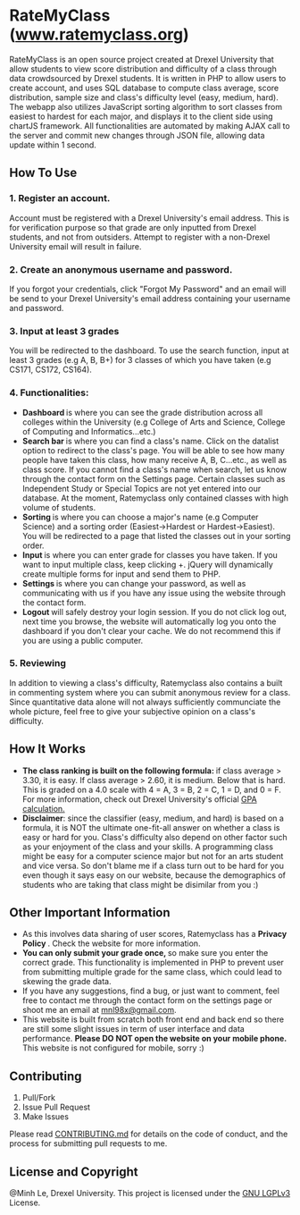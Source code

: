 # RateMyClass (www.ratemyclass.org)
RateMyClass is an open source project created at Drexel University that allow students to view score distribution and difficulty of a class through data crowdsourced by Drexel students. It is written in PHP to allow users to create account, and uses SQL database to compute class average, score distribution, sample size and class's difficulty level (easy, medium, hard). The webapp also utilizes JavaScript sorting algorithm to sort classes from easiest to hardest for each major, and displays it to the client side using chartJS framework. All functionalities are automated by making AJAX call to the server and commit new changes through JSON file, allowing data update within 1 second.   

## How To Use
### 1. Register an account.
Account must be registered with a Drexel University's email address. This is for verification purpose so that grade are only inputted from Drexel students, and not from outsiders. Attempt to register with a non-Drexel University email will result in failure.
### 2. Create an anonymous username and password.
If you forgot your credentials, click "Forgot My Password" and an email will be send to your Drexel University's email address containing your username and password.
### 3. Input at least 3 grades
You will be redirected to the dashboard. To use the search function, input at least 3 grades (e.g A, B, B+) for 3 classes of which you have taken (e.g CS171, CS172, CS164).
### 4. Functionalities:
  - <b> Dashboard </b> is where you can see the grade distribution across all colleges within the University (e.g College of Arts and Science, College of Computing and Informatics...etc.)
  - <b> Search bar </b> is where you can find a class's name. Click on the datalist option to redirect to the class's page. You will be able to see how many people have taken this class, how many receive A, B, C...etc., as well as class score. If you cannot find a class's name when search, let us know through the contact form on the Settings page. Certain classes such as Independent Study or Special Topics are not yet entered into our database. At the moment, Ratemyclass only contained classes with high volume of students.
  - <b> Sorting </b> is where you can choose a major's name (e.g Computer Science) and a sorting order (Easiest->Hardest or Hardest->Easiest). You will be redirected to a page that listed the classes out in your sorting order.
  - <b> Input </b> is where you can enter grade for classes you have taken. If you want to input multiple class, keep clicking +. jQuery will dynamically create multiple forms for input and send them to PHP.
  - <b> Settings </b> is where you can change your password, as well as communicating with us if you have any issue using the website through the contact form.
  - <b> Logout </b> will safely destroy your login session. If you do not click log out, next time you browse, the website will automatically log you onto the dashboard if you don't clear your cache. We do not recommend this if you are using a public computer.


### 5. Reviewing
In addition to viewing a class's difficulty, Ratemyclass also contains a built in commenting system where you can submit anonymous review for a class. Since quantitative data alone will not always sufficiently communciate the whole picture, feel free to give your subjective opinion on a class's difficulty.  

## How It Works
- <b> The class ranking is built on the following formula: </b> if class average > 3.30, it is easy. If class average > 2.60, it is medium. Below that is hard. This is graded on a 4.0 scale with 4 = A, 3 = B, 2 = C, 1 = D, and 0 = F. For more information, check out Drexel University's official [GPA calculation.](http://drexel.edu/drexelcentral/transcripts/grades/gpa-calculation/)
- <b>Disclaimer</b>: since the classifier (easy, medium, and hard) is based on a formula, it is NOT the ultimate one-fit-all answer on whether a class is easy or hard for you. Class's difficulty also depend on other factor such as your enjoyment of the class and your skills. A programming class might be easy for a computer science major but not for an arts student and vice versa. So don't blame me if a class turn out to be hard for you even though it says easy on our website, because the demographics of students who are taking that class might be disimilar from you :)

## Other Important Information
- As this involves data sharing of user scores, Ratemyclass has a <b> Privacy Policy </b>. Check the website for more information.
- <b> You can only submit your grade once, </b> so make sure you enter the correct grade. This functionality is implemented in PHP to prevent user from submitting multiple grade for the same class, which could lead to skewing the grade data.
- If you have any suggestions, find a bug, or just want to comment, feel free to contact me through the contact form on the settings page or shoot me an email at mnl98x@gmail.com.
- This website is built from scratch both front end and back end so there are still some slight issues in term of user interface and data performance. <b> Please DO NOT open the website on your mobile phone. </b> This website is not configured for mobile, sorry :)

## Contributing
1. Pull/Fork
2. Issue Pull Request
3. Make Issues

Please read [CONTRIBUTING.md](CONTRIBUTING.md) for details on the code of conduct, and the process for submitting pull requests to me.

## License and Copyright
@Minh Le, Drexel University. This project is licensed under the [GNU LGPLv3](LICENSE) License.
